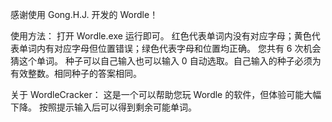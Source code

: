 感谢使用 Gong.H.J. 开发的 Wordle！

使用方法：
打开 Wordle.exe 运行即可。
红色代表单词内没有对应字母；黄色代表单词内有对应字母但位置错误；绿色代表字母和位置均正确。
您共有 6 次机会猜这个单词。
种子可以自己输入也可以输入 0 自动选取。自己输入的种子必须为有效整数。相同种子的答案相同。

关于 WordleCracker：
这是一个可以帮助您玩 Wordle 的软件，但体验可能大幅下降。
按照提示输入后可以得到剩余可能单词。 
